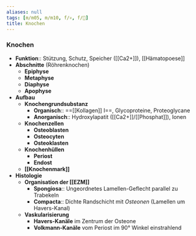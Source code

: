 ```yaml
---
aliases: null
tags: [m/m05, m/m10, f/💀, f/🦴]
title: Knochen
---
```

### Knochen
- **Funktion**:: Stützung, Schutz, Speicher ([[Ca2+]]), [[Hämatopoese]]
- **Abschnitte** (Röhrenknochen)
	- **Epiphyse**
	- **Metaphyse**
	- **Diaphyse**
	- **Apophyse**
- **Aufbau**
	- **Knochengrundsubstanz**
		- **Organisch**:: ==[[Kollagen]] I==, Glycoproteine, Proteoglycane
		- **Anorganisch**:: Hydroxylapatit ([[Ca2+]]/[[Phosphat]]), Ionen
	- **Knochenzellen**
		- **Osteoblasten**
		- **Osteocyten**
		- **Osteoklasten**
	- **Knochenhüllen**
		- **Periost** 
		- **Endost**
	- **[[Knochenmark]]**
- **Histologie**
	- **Organisation der [[EZM]]**
		- **Spongiosa**:: Ungeordnetes Lamellen-Geflecht parallel zu Trabekeln
		- **Compacta**:: Dichte Randschicht mit *Osteonen* (Lamellen um Havers-Kanal)
	- **Vaskularisierung**
		- **Havers-Kanäle** im Zentrum der Osteone
		- **Volkmann-Kanäle** vom Periost im 90° Winkel einstrahlend 